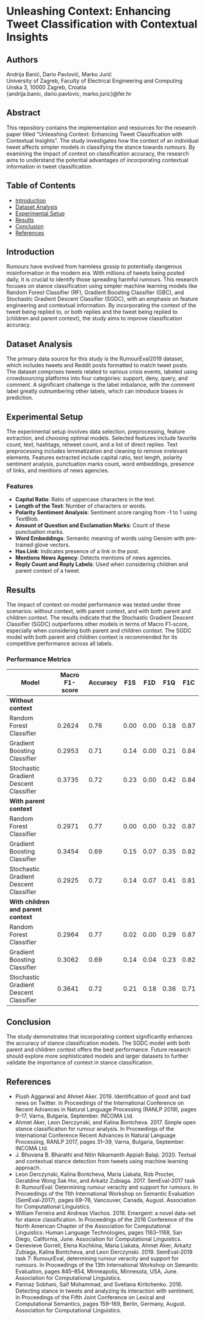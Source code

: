 # Unleashing Context: Enhancing Tweet Classification with Contextual Insights

## Authors
Andrija Banić, Dario Pavlović, Marko Jurić  
University of Zagreb, Faculty of Electrical Engineering and Computing  
Unska 3, 10000 Zagreb, Croatia  
{andrija.banic, dario.pavlovic, marko.juric}@fer.hr

## Abstract
This repository contains the implementation and resources for the research paper titled "Unleashing Context: Enhancing Tweet Classification with Contextual Insights". The study investigates how the context of an individual tweet affects simpler models in classifying the stance towards rumours. By examining the impact of context on classification accuracy, the research aims to understand the potential advantages of incorporating contextual information in tweet classification.

## Table of Contents
- [Introduction](#introduction)
- [Dataset Analysis](#dataset-analysis)
- [Experimental Setup](#experimental-setup)
- [Results](#results)
- [Conclusion](#conclusion)
- [References](#references)

## Introduction
Rumours have evolved from harmless gossip to potentially dangerous misinformation in the modern era. With millions of tweets being posted daily, it is crucial to identify those spreading harmful rumours. This research focuses on stance classification using simpler machine learning models like Random Forest Classifier (RF), Gradient Boosting Classifier (GBC), and Stochastic Gradient Descent Classifier (SGDC), with an emphasis on feature engineering and contextual information. By incorporating the context of the tweet being replied to, or both replies and the tweet being replied to (children and parent context), the study aims to improve classification accuracy.

## Dataset Analysis
The primary data source for this study is the RumourEval2019 dataset, which includes tweets and Reddit posts formatted to match tweet posts. The dataset comprises tweets related to various crisis events, labeled using crowdsourcing platforms into four categories: support, deny, query, and comment. A significant challenge is the label imbalance, with the comment label greatly outnumbering other labels, which can introduce biases in prediction.

## Experimental Setup
The experimental setup involves data selection, preprocessing, feature extraction, and choosing optimal models. Selected features include favorite count, text, hashtags, retweet count, and a list of direct replies. Text preprocessing includes lemmatization and cleaning to remove irrelevant elements. Features extracted include capital ratio, text length, polarity sentiment analysis, punctuation marks count, word embeddings, presence of links, and mentions of news agencies.

### Features
- **Capital Ratio**: Ratio of uppercase characters in the text.
- **Length of the Text**: Number of characters or words.
- **Polarity Sentiment Analysis**: Sentiment score ranging from -1 to 1 using TextBlob.
- **Amount of Question and Exclamation Marks**: Count of these punctuation marks.
- **Word Embeddings**: Semantic meaning of words using Gensim with pre-trained glove vectors.
- **Has Link**: Indicates presence of a link in the post.
- **Mentions News Agency**: Detects mentions of news agencies.
- **Reply Count and Reply Labels**: Used when considering children and parent context of a tweet.

## Results
The impact of context on model performance was tested under three scenarios: without context, with parent context, and with both parent and children context. The results indicate that the Stochastic Gradient Descent Classifier (SGDC) outperforms other models in terms of Macro F1-score, especially when considering both parent and children context. The SGDC model with both parent and children context is recommended for its competitive performance across all labels.

### Performance Metrics
| Model                            | Macro F1-score | Accuracy | F1S  | F1D  | F1Q  | F1C  |
|----------------------------------|----------------|----------|------|------|------|------|
| **Without context**              |                |          |      |      |      |      |
| Random Forest Classifier         | 0.2624         | 0.76     | 0.00 | 0.00 | 0.18 | 0.87 |
| Gradient Boosting Classifier     | 0.2953         | 0.71     | 0.14 | 0.00 | 0.21 | 0.84 |
| Stochastic Gradient Descent Classifier | 0.3735    | 0.72     | 0.23 | 0.00 | 0.42 | 0.84 |
| **With parent context**          |                |          |      |      |      |      |
| Random Forest Classifier         | 0.2971         | 0.77     | 0.00 | 0.00 | 0.32 | 0.87 |
| Gradient Boosting Classifier     | 0.3454         | 0.69     | 0.15 | 0.07 | 0.35 | 0.82 |
| Stochastic Gradient Descent Classifier | 0.2925    | 0.72     | 0.14 | 0.07 | 0.41 | 0.81 |
| **With children and parent context** |            |          |      |      |      |      |
| Random Forest Classifier         | 0.2964         | 0.77     | 0.02 | 0.00 | 0.29 | 0.87 |
| Gradient Boosting Classifier     | 0.3062         | 0.69     | 0.14 | 0.04 | 0.23 | 0.82 |
| Stochastic Gradient Descent Classifier | 0.3641    | 0.72     | 0.21 | 0.18 | 0.36 | 0.71 |

## Conclusion
The study demonstrates that incorporating context significantly enhances the accuracy of stance classification models. The SGDC model with both parent and children context offers the best performance. Future research should explore more sophisticated models and larger datasets to further validate the importance of context in stance classification.

## References
- Piush Aggarwal and Ahmet Aker. 2019. Identification of good and bad news on Twitter. In Proceedings of the International Conference on Recent Advances in Natural Language Processing (RANLP 2019), pages 9–17, Varna, Bulgaria, September. INCOMA Ltd.
- Ahmet Aker, Leon Derczynski, and Kalina Bontcheva. 2017. Simple open stance classification for rumour analysis. In Proceedings of the International Conference Recent Advances in Natural Language Processing, RANLP 2017, pages 31–39, Varna, Bulgaria, September. INCOMA Ltd.
- J. Bhuvana B. Bharathi and Nitin Nikamanth Appiah Balaji. 2020. Textual and contextual stance detection from tweets using machine learning approach.
- Leon Derczynski, Kalina Bontcheva, Maria Liakata, Rob Procter, Geraldine Wong Sak Hoi, and Arkaitz Zubiaga. 2017. SemEval-2017 task 8: RumourEval: Determining rumour veracity and support for rumours. In Proceedings of the 11th International Workshop on Semantic Evaluation (SemEval-2017), pages 69–76, Vancouver, Canada, August. Association for Computational Linguistics.
- William Ferreira and Andreas Vlachos. 2016. Emergent: a novel data-set for stance classification. In Proceedings of the 2016 Conference of the North American Chapter of the Association for Computational Linguistics: Human Language Technologies, pages 1163–1168, San Diego, California, June. Association for Computational Linguistics.
- Genevieve Gorrell, Elena Kochkina, Maria Liakata, Ahmet Aker, Arkaitz Zubiaga, Kalina Bontcheva, and Leon Derczynski. 2019. SemEval-2019 task 7: RumourEval, determining rumour veracity and support for rumours. In Proceedings of the 13th International Workshop on Semantic Evaluation, pages 845–854, Minneapolis, Minnesota, USA, June. Association for Computational Linguistics.
- Parinaz Sobhani, Saif Mohammad, and Svetlana Kiritchenko. 2016. Detecting stance in tweets and analyzing its interaction with sentiment. In Proceedings of the Fifth Joint Conference on Lexical and Computational Semantics, pages 159–169, Berlin, Germany, August. Association for Computational Linguistics.
